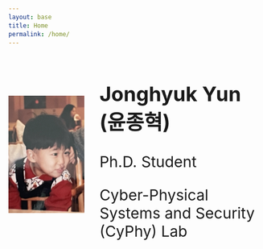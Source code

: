 ```yaml
---
layout: base
title: Home
permalink: /home/
---
```


<div style="display: flex; align-items: center;">
  <img src="/assets/child.png" alt="Jonghyuk Yun" style="max-width: 30%; height: auto; margin-right: 30px;">
  <div>
    <h2 style="font-size: 40px;">Jonghyuk Yun (윤종혁)</h2>
    <p style="font-size: 30px;">Ph.D. Student</p>
    <p style="font-size: 30px;><a href="https://www.cyphy-lab.org/">Cyber-Physical Systems and Security (CyPhy) Lab</a></p>
  </div>
</div>

